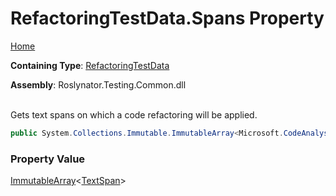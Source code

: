 # RefactoringTestData\.Spans Property

[Home](../../../../README.md)

**Containing Type**: [RefactoringTestData](../README.md)

**Assembly**: Roslynator\.Testing\.Common\.dll

\
Gets text spans on which a code refactoring will be applied\.

```csharp
public System.Collections.Immutable.ImmutableArray<Microsoft.CodeAnalysis.Text.TextSpan> Spans { get; private set; }
```

### Property Value

[ImmutableArray](https://docs.microsoft.com/en-us/dotnet/api/system.collections.immutable.immutablearray-1)\<[TextSpan](https://docs.microsoft.com/en-us/dotnet/api/microsoft.codeanalysis.text.textspan)>

